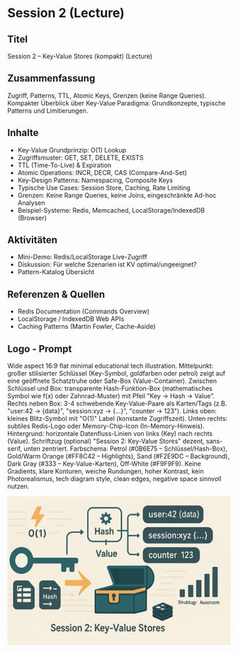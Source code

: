 # Session 2 (Lecture)

## Titel

Session 2 – Key-Value Stores (kompakt) (Lecture)

## Zusammenfassung

Zugriff, Patterns, TTL, Atomic Keys, Grenzen (keine Range Queries). Kompakter Überblick über Key-Value Paradigma: Grundkonzepte, typische Patterns und Limitierungen.

## Inhalte

- Key-Value Grundprinzip: O(1) Lookup
- Zugriffsmuster: GET, SET, DELETE, EXISTS
- TTL (Time-To-Live) & Expiration
- Atomic Operations: INCR, DECR, CAS (Compare-And-Set)
- Key-Design Patterns: Namespacing, Composite Keys
- Typische Use Cases: Session Store, Caching, Rate Limiting
- Grenzen: Keine Range Queries, keine Joins, eingeschränkte Ad-hoc Analysen
- Beispiel-Systeme: Redis, Memcached, LocalStorage/IndexedDB (Browser)

## Aktivitäten

- Mini-Demo: Redis/LocalStorage Live-Zugriff
- Diskussion: Für welche Szenarien ist KV optimal/ungeeignet?
- Pattern-Katalog Übersicht

## Referenzen & Quellen

- Redis Documentation (Commands Overview)
- LocalStorage / IndexedDB Web APIs
- Caching Patterns (Martin Fowler, Cache-Aside)

## Logo - Prompt

Wide aspect 16:9 flat minimal educational tech illustration.
Mittelpunkt: großer stilisierter Schlüssel (Key-Symbol, goldfarben oder petrol) 
zeigt auf eine geöffnete Schatztruhe oder Safe-Box (Value-Container).
Zwischen Schlüssel und Box: transparente Hash-Funktion-Box 
(mathematisches Symbol wie f(x) oder Zahnrad-Muster) mit Pfeil "Key → Hash → Value".
Rechts neben Box: 3-4 schwebende Key-Value-Paare als Karten/Tags 
(z.B. "user:42 → {data}", "session:xyz → {...}", "counter → 123").
Links oben: kleines Blitz-Symbol mit "O(1)" Label (konstante Zugriffszeit).
Unten rechts: subtiles Redis-Logo oder Memory-Chip-Icon (In-Memory-Hinweis).
Hintergrund: horizontale Datenfluss-Linien von links (Key) nach rechts (Value).
Schriftzug (optional) "Session 2: Key-Value Stores" dezent, sans-serif, unten zentriert.
Farbschema: Petrol (#0B6E75 – Schlüssel/Hash-Box), Gold/Warm Orange (#FF8C42 – Highlights), 
Sand (#F2E9DC – Background), Dark Gray (#333 – Key-Value-Karten), Off-White (#F9F9F9).
Keine Gradients, klare Konturen, weiche Rundungen, hoher Kontrast, kein Photorealismus, 
tech diagram style, clean edges, negative space sinnvoll nutzen.

![Session 2 Logo](../assets/img/logo/2-lecture.jpg)